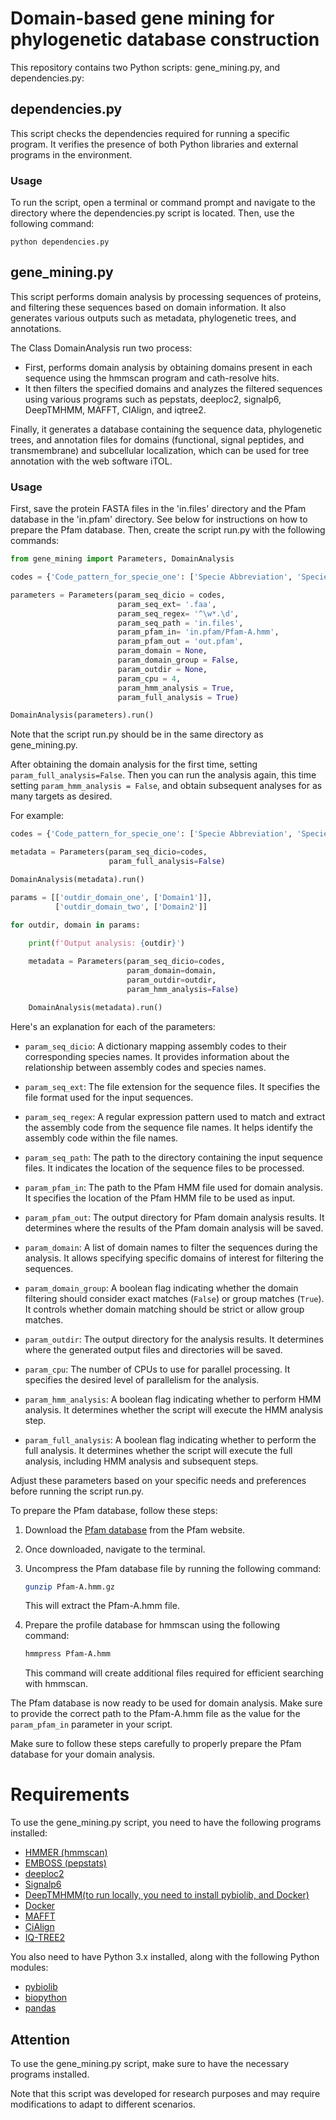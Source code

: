 # Domain-based gene mining for phylogenetic database construction

This repository contains two Python scripts: gene_mining.py, and dependencies.py:

## dependencies.py
This script checks the dependencies required for running a specific program. It verifies the presence of both Python libraries and external programs in the environment.

### Usage
To run the script, open a terminal or command prompt and navigate to the directory where the dependencies.py script is located. Then, use the following command:

```
python dependencies.py
```

## gene_mining.py
This script performs domain analysis by processing sequences of proteins, and filtering these sequences based on domain information. It also generates various outputs such as metadata, phylogenetic trees, and annotations.

The Class DomainAnalysis run two process:

- First, performs domain analysis by obtaining domains present in each sequence using the hmmscan program and cath-resolve hits.
- It then filters the specified domains and analyzes the filtered sequences using various programs such as pepstats, deeploc2, signalp6, DeepTMHMM, MAFFT, CIAlign, and iqtree2.

Finally, it generates a database containing the sequence data, phylogenetic trees, and annotation files for domains (functional, signal  peptides, and transmembrane) and subcellular localization, which can be used for tree annotation with the web software iTOL.

### Usage

First, save the protein FASTA files in the 'in.files' directory and the Pfam database in the 'in.pfam' directory. See below for instructions on how to prepare the Pfam database.
Then, create the script run.py with the following commands:

```python
from gene_mining import Parameters, DomainAnalysis

codes = {'Code_pattern_for_specie_one': ['Specie Abbreviation', 'Specie']}

parameters = Parameters(param_seq_dicio = codes,
                        param_seq_ext= '.faa',
                        param_seq_regex= '^\w*.\d',
                        param_seq_path = 'in.files',
                        param_pfam_in= 'in.pfam/Pfam-A.hmm',
                        param_pfam_out = 'out.pfam',
                        param_domain = None,
                        param_domain_group = False,
                        param_outdir = None,
                        param_cpu = 4,
                        param_hmm_analysis = True,
                        param_full_analysis = True)

DomainAnalysis(parameters).run()
```
Note that the script run.py should be in the same directory as gene_mining.py.

After obtaining the domain analysis for the first time, setting `param_full_analysis=False`. 
Then you can run the analysis again, this time setting `param_hmm_analysis = False`, and obtain subsequent analyses for as many targets as desired. 

For example:

```python
codes = {'Code_pattern_for_specie_one': ['Specie Abbreviation', 'Specie1']}

metadata = Parameters(param_seq_dicio=codes,
                      param_full_analysis=False)

DomainAnalysis(metadata).run()

params = [['outdir_domain_one', ['Domain1']],
          ['outdir_domain_two', ['Domain2']]

for outdir, domain in params:
   
    print(f'Output analysis: {outdir}')

    metadata = Parameters(param_seq_dicio=codes,
                          param_domain=domain,
                          param_outdir=outdir,
                          param_hmm_analysis=False)

    DomainAnalysis(metadata).run()
```

Here's an explanation for each of the parameters:

- `param_seq_dicio`: A dictionary mapping assembly codes to their corresponding species names. It provides information about the relationship between assembly codes and species names.

- `param_seq_ext`: The file extension for the sequence files. It specifies the file format used for the input sequences.

- `param_seq_regex`: A regular expression pattern used to match and extract the assembly code from the sequence file names. It helps identify the assembly code within the file names.

- `param_seq_path`: The path to the directory containing the input sequence files. It indicates the location of the sequence files to be processed.

- `param_pfam_in`: The path to the Pfam HMM file used for domain analysis. It specifies the location of the Pfam HMM file to be used as input.

- `param_pfam_out`: The output directory for Pfam domain analysis results. It determines where the results of the Pfam domain analysis will be saved.

- `param_domain`: A list of domain names to filter the sequences during the analysis. It allows specifying specific domains of interest for filtering the sequences.

- `param_domain_group`: A boolean flag indicating whether the domain filtering should consider exact matches (`False`) or group matches (`True`). It controls whether domain matching should be strict or allow group matches.

- `param_outdir`: The output directory for the analysis results. It determines where the generated output files and directories will be saved.

- `param_cpu`: The number of CPUs to use for parallel processing. It specifies the desired level of parallelism for the analysis.

- `param_hmm_analysis`: A boolean flag indicating whether to perform HMM analysis. It determines whether the script will execute the HMM analysis step.

- `param_full_analysis`: A boolean flag indicating whether to perform the full analysis. It determines whether the script will execute the full analysis, including HMM analysis and subsequent steps.

Adjust these parameters based on your specific needs and preferences before running the script run.py.

To prepare the Pfam database, follow these steps:

1. Download the [Pfam database](https://ftp.ebi.ac.uk/pub/databases/Pfam/current_release/) from the Pfam website.
2. Once downloaded, navigate to the terminal.
3. Uncompress the Pfam database file by running the following command:

   ```bash
   gunzip Pfam-A.hmm.gz
   ```
   This will extract the Pfam-A.hmm file.

4. Prepare the profile database for hmmscan using the following command:

   ```bash
   hmmpress Pfam-A.hmm
   ```
   This command will create additional files required for efficient searching with hmmscan.

The Pfam database is now ready to be used for domain analysis. Make sure to provide the correct path to the Pfam-A.hmm file as the value for the `param_pfam_in` parameter in your script.

Make sure to follow these steps carefully to properly prepare the Pfam database for your domain analysis.

# Requirements
To use the gene_mining.py script, you need to have the following programs installed:

- [HMMER (hmmscan)](http://hmmer.org/) 
- [EMBOSS (pepstats)](http://emboss.open-bio.org/rel/rel6/apps/pepstats.html)
- [deeploc2](https://services.healthtech.dtu.dk/services/DeepLoc-2.0/)
- [Signalp6](https://dtu.biolib.com/SignalP-6)
- [DeepTMHMM(to run locally, you need to install pybiolib, and Docker)](https://dtu.biolib.com/DeepTMHMM)
- [Docker](https://docs.docker.com/engine/install/ubuntu/#install-using-the-convenience-script)
- [MAFFT](https://mafft.cbrc.jp/alignment/software/)
- [CiAlign](https://pypi.org/project/cialign/)
- [IQ-TREE2](http://www.iqtree.org/)

You also need to have Python 3.x installed, along with the following Python modules:

- [pybiolib](https://pypi.org/project/pybiolib/)
- [biopython](https://biopython.org/)
- [pandas](https://pandas.pydata.org/)

## Attention

To use the gene_mining.py script, make sure to have the necessary programs installed.

Note that this script was developed for research purposes and may require modifications to adapt to different scenarios.

